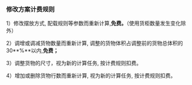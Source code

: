 ### 修改方案计费规则

1）修改摆放方式, 配载规则等参数而重新计算,**免费。**（使用货柜数量发生变化除外）

2）调增或调减货物数量而重新计算, 调整的货物体积占调整前的货物总体积的30**%**以内,**免费；**

3）调整货物的尺寸，视为新的计算任务, 按计费规则扣费。

4）增加或删除货物行数而重新计算, 视为新的计算任务, 按计费规则扣费。

